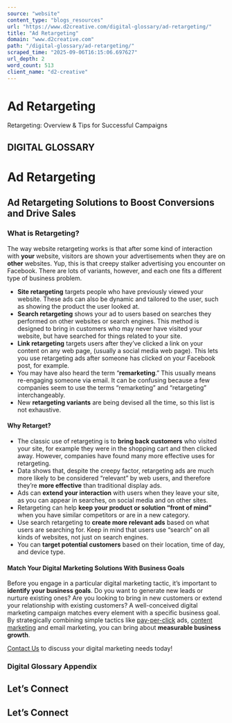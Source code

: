 ```yaml
---
source: "website"
content_type: "blogs_resources"
url: "https://www.d2creative.com/digital-glossary/ad-retargeting/"
title: "Ad Retargeting"
domain: "www.d2creative.com"
path: "/digital-glossary/ad-retargeting/"
scraped_time: "2025-09-06T16:15:06.697627"
url_depth: 2
word_count: 513
client_name: "d2-creative"
---
```


# Ad Retargeting

Retargeting: Overview & Tips for Successful Campaigns

## DIGITAL GLOSSARY

# Ad Retargeting

## Ad Retargeting Solutions to Boost Conversions and Drive Sales

### What is Retargeting?

The way website retargeting works is that after some kind of interaction with **your** website, visitors are shown your advertisements when they are on **other** websites. Yup, this is that creepy stalker advertising you encounter on Facebook. There are lots of variants, however, and each one fits a different type of business problem.

*   **Site retargeting** targets people who have previously viewed your website. These ads can also be dynamic and tailored to the user, such as showing the product the user looked at.
*   **Search retargeting** shows your ad to users based on searches they performed on other websites or search engines. This method is designed to bring in customers who may never have visited your website, but have searched for things related to your site.
*   **Link retargeting** targets users after they’ve clicked a link on your content on any web page, (usually a social media web page). This lets you use retargeting ads after someone has clicked on your Facebook post, for example.
*   You may have also heard the term “**remarketing**.” This usually means re-engaging someone via email. It can be confusing because a few companies seem to use the terms “remarketing” and “retargeting” interchangeably.
*   New **retargeting variants** are being devised all the time, so this list is not exhaustive.

#### Why Retarget?

*   The classic use of retargeting is to **bring back customers** who visited your site, for example they were in the shopping cart and then clicked away. However, companies have found many more effective uses for retargeting.
*   Data shows that, despite the creepy factor, retargeting ads are much more likely to be considered “relevant” by web users, and therefore they’re **more effective** than traditional display ads.
*   Ads can **extend your interaction** with users when they leave your site, as you can appear in searches, on social media and on other sites.
*   Retargeting can help **keep your product or solution “front of mind”** when you have similar competitors or are in a new category.
*   Use search retargeting to **create more relevant ads** based on what users are searching for. Keep in mind that users use “search” on all kinds of websites, not just on search engines.
*   You can **target potential customers** based on their location, time of day, and device type.

#### Match Your Digital Marketing Solutions With Business Goals

Before you engage in a particular digital marketing tactic, it’s important to **identify your business goals**. Do you want to generate new leads or nurture existing ones? Are you looking to bring in new customers or extend your relationship with existing customers? A well-conceived digital marketing campaign matches every element with a specific business goal. By strategically combining simple tactics like [pay-per-click](https://www.d2creative.com/digital-glossary/pay-per-click-advertising/) ads, [content marketing](https://www.d2creative.com/digital-glossary/content-marketing/) and email marketing, you can bring about **measurable business growth**.

[Contact Us](https://www.d2creative.com/contact-us/) to discuss your digital marketing needs today!

### Digital Glossary Appendix

## Let’s Connect

## Let’s Connect